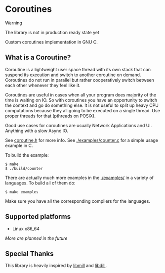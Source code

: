 # Coroutines

> [!WARNING]
> The library is not in production ready state yet

Custom coroutines implementation in GNU C.

## What is a Coroutine?

<!-- This is almost an exact copy of "What is a Coroutine?" section from ./examples/counter.c, but it's slightly modified to make more since on the front README page of a GitHub Repo -->

Coroutine is a lightweight user space thread with its own stack that can suspend its execution and switch to another coroutine on demand. Coroutines do not run in parallel but rather cooperatively switch between each other whenever they feel like it.

Coroutines are useful in cases when all your program does majority of the time is waiting on IO. So with coroutines you have an opportunity to switch the context and go do something else. It is not useful to split up heavy CPU computations because they all going to be executed on a single thread. Use proper threads for that (pthreads on POSIX).

Good use cases for coroutines are usually Network Applications and UI. Anything with a slow Async IO.

<!-- End of the copy of the section -->

See [coroutine.h](./coroutine.h) for more info. See [./examples/counter.c](./examples/counter.c) for a simple usage example in C.

To build the example:

```console
$ make
$ ./build/counter
```

There are actually much more examples in the [./examples/](./examples/) in a variety of languages. To build all of them do:

```console
$ make examples
```

Make sure you have all the corresponding compilers for the languages.

## Supported platforms

- Linux x86_64

*More are planned in the future*

## Special Thanks

This library is heavily inspired by [libmill](https://libmill.org/) and [libdill](https://libdill.org/).
